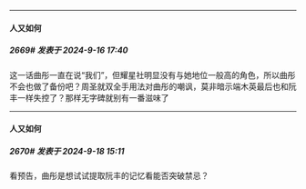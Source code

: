 ﻿
*****

####  人又如何  
##### 2669#       发表于 2024-9-16 17:40

这一话曲彤一直在说“我们”，但耀星社明显没有与她地位一般高的角色，所以曲彤不会也做了备份吧？周圣就双全手用法对曲彤的嘲讽，莫非暗示端木英最后也和阮丰一样失控了？那样无字碑就别有一番滋味了


*****

####  人又如何  
##### 2670#       发表于 2024-9-18 15:11

看预告，曲彤是想试试提取阮丰的记忆看能否突破禁忌？

